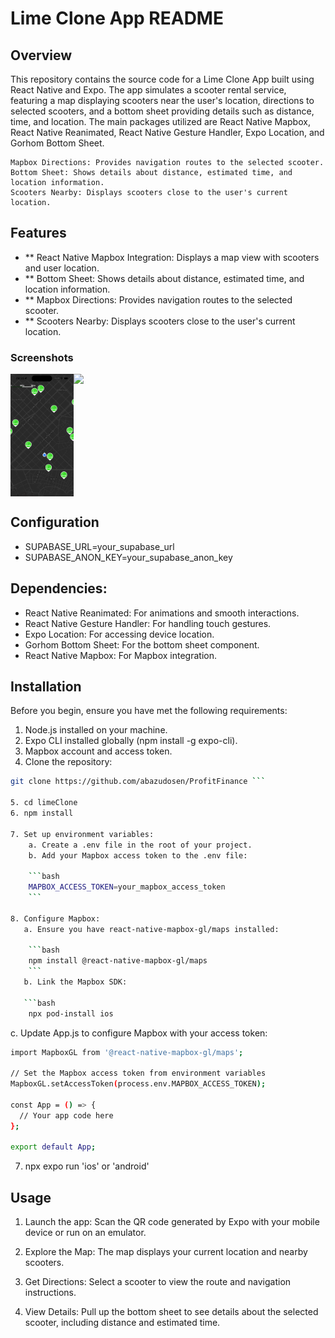 # Lime Clone App README

## Overview

This repository contains the source code for a Lime Clone App built using React Native and Expo. The app simulates a scooter rental service, featuring a map displaying scooters near the user's location, directions to selected scooters, and a bottom sheet providing details such as distance, time, and location. The main packages utilized are React Native Mapbox, React Native Reanimated, React Native Gesture Handler, Expo Location, and Gorhom Bottom Sheet.

   
    Mapbox Directions: Provides navigation routes to the selected scooter.
    Bottom Sheet: Shows details about distance, estimated time, and location information.
    Scooters Nearby: Displays scooters close to the user's current location.

## Features

- ** React Native Mapbox Integration: Displays a map view with scooters and user location.
- ** Bottom Sheet: Shows details about distance, estimated time, and location information.
- ** Mapbox Directions: Provides navigation routes to the selected scooter.
- ** Scooters Nearby: Displays scooters close to the user's current location.

### Screenshots

<div style="display: flex; flex-direction: 'row';">
<img src="./screenshots/screenshot1.png" width=20%>
<img src="./screenshots/screenshot12.png" width=20%>
</div>

## Configuration

- SUPABASE_URL=your_supabase_url
- SUPABASE_ANON_KEY=your_supabase_anon_key

## Dependencies:

- React Native Reanimated: For animations and smooth interactions.
- React Native Gesture Handler: For handling touch gestures.
- Expo Location: For accessing device location.
- Gorhom Bottom Sheet: For the bottom sheet component.
- React Native Mapbox: For Mapbox integration.


## Installation

Before you begin, ensure you have met the following requirements:

1. Node.js installed on your machine.
2. Expo CLI installed globally (npm install -g expo-cli).
3. Mapbox account and access token.
4. Clone the repository:

```bash
git clone https://github.com/abazudosen/ProfitFinance ```

5. cd limeClone
6. npm install

7. Set up environment variables:
    a. Create a .env file in the root of your project.
    b. Add your Mapbox access token to the .env file:
    
    ```bash
    MAPBOX_ACCESS_TOKEN=your_mapbox_access_token
    ```

8. Configure Mapbox:
   a. Ensure you have react-native-mapbox-gl/maps installed:
    
    ```bash
    npm install @react-native-mapbox-gl/maps
    ```
   b. Link the Mapbox SDK:

   ```bash
    npx pod-install ios
   ```

   c. Update App.js to configure Mapbox with your access token:
   
   ```bash
   import MapboxGL from '@react-native-mapbox-gl/maps';

   // Set the Mapbox access token from environment variables
   MapboxGL.setAccessToken(process.env.MAPBOX_ACCESS_TOKEN);

   const App = () => {
     // Your app code here
   };

   export default App;
   ```

7. npx expo run 'ios' or 'android'


## Usage

1. Launch the app:
     Scan the QR code generated by Expo with your mobile device or run on an emulator.

2. Explore the Map:
     The map displays your current location and nearby scooters.

3. Get Directions:
     Select a scooter to view the route and navigation instructions.

4. View Details:
     Pull up the bottom sheet to see details about the selected scooter, including distance and estimated time.